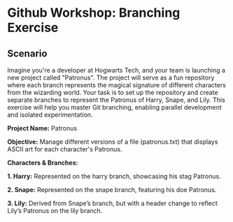 # Github Workshop: Branching Exercise

## Scenario

Imagine you're a developer at Hogwarts Tech, and your team is launching a new project called "Patronus". The project will serve as a fun repository where each branch represents the magical signature of different characters from the wizarding world. Your task is to set up the repository and create separate branches to represent the Patronus of Harry, Snape, and Lily. This exercise will help you master Git branching, enabling parallel development and isolated experimentation.

**Project Name:** Patronus

**Objective:** Manage different versions of a file (patronus.txt) that displays ASCII art for each character's Patronus.

**Characters & Branches:**

**1. Harry:** Represented on the harry branch, showcasing his stag Patronus.

**2. Snape:** Represented on the snape branch, featuring his doe Patronus.

**3. Lily:** Derived from Snape’s branch, but with a header change to reflect Lily’s Patronus on the lily branch.
